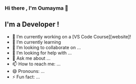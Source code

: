 ### Hi there , I'm Oumayma 👋

## I'm a Developer !

- 🔭 I’m currently working on a [VS Code Course][website]!
- 🌱 I’m currently learning 
- 👯 I’m looking to collaborate on ...
- 🤔 I’m looking for help with ...
- 💬 Ask me about ...
- 📫 How to reach me: ...
- 😄 Pronouns: ...
- ⚡ Fun fact: ...
